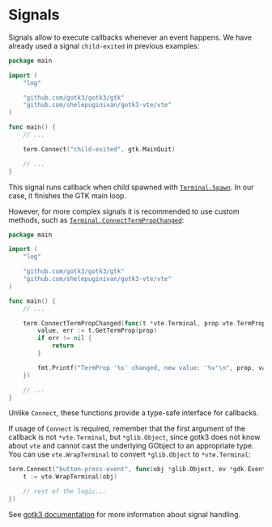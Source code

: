 # Signals

Signals allow to execute callbacks whenever an event happens.
We have already used a signal `child-exited` in previous examples:

```go
package main

import (
	"log"

	"github.com/gotk3/gotk3/gtk"
	"github.com/shelepuginivan/gotk3-vte/vte"
)

func main() {
	// ...

	term.Connect("child-exited", gtk.MainQuit)

	// ...
}
```

This signal runs callback when child spawned with
[`Terminal.Spawn`](https://pkg.go.dev/github.com/shelepuginivan/gotk3-vte/vte#Terminal.Spawn).
In our case, it finishes the GTK main loop.

However, for more complex signals it is recommended to use custom methods, such as
[`Terminal.ConnectTermPropChanged`](https://pkg.go.dev/github.com/shelepuginivan/gotk3-vte/vte#Terminal.ConnectTermPropChanged):

```go
package main

import (
	"log"

	"github.com/gotk3/gotk3/gtk"
	"github.com/shelepuginivan/gotk3-vte/vte"
)

func main() {
	// ...

	term.ConnectTermPropChanged(func(t *vte.Terminal, prop vte.TermProp) {
		value, err := t.GetTermProp(prop)
		if err != nil {
			return
		}

		fmt.Printf("TermProp '%s' changed, new value: '%v'\n", prop, value)
	})

	// ...
}
```

Unlike `Connect`, these functions provide a type-safe interface for callbacks.

If usage of `Connect` is required, remember that the first argument of the
callback is not `*vte.Terminal`, but `*glib.Object`, since gotk3 does not know
about `vte` and cannot cast the underlying GObject to an appropriate type. You
can use `vte.WrapTerminal` to convert `*glib.Object` to `*vte.Terminal`:

```go
term.Connect("button-press-event", func(obj *glib.Object, ev *gdk.Event) {
	t := vte.WrapTerminal(obj)

	// rest of the logic...
})
```

See [gotk3 documentation](https://pkg.go.dev/github.com/gotk3/gotk3/glib#Object.Connect)
for more information about signal handling.
